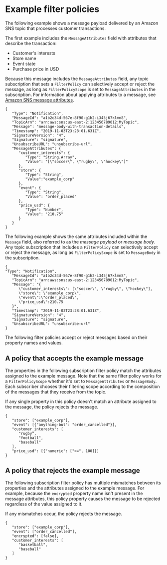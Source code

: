 # Example filter policies<a name="example-filter-policies"></a>

The following example shows a message payload delivered by an Amazon SNS topic that processes customer transactions\.

The first example includes the `MessageAttributes` field with attributes that describe the transaction:
+ Customer's interests
+ Store name
+ Event state
+ Purchase price in USD

Because this message includes the `MessageAttributes` field, any topic subscription that sets a `FilterPolicy` can selectively accept or reject the message, as long as `FilterPolicyScope` is set to `MessageAttributes` in the subscription\. For information about applying attributes to a message, see [Amazon SNS message attributes](sns-message-attributes.md)\.

```
{
   "Type": "Notification",
   "MessageId": "a1b2c34d-567e-8f90-g1h2-i345j67klmn8",
   "TopicArn": "arn:aws:sns:us-east-2:123456789012:MyTopic",
   "Message": "message-body-with-transaction-details",
   "Timestamp": "2019-11-03T23:28:01.631Z",
   "SignatureVersion": "4",
   "Signature": "signature",
   "UnsubscribeURL": "unsubscribe-url",
   "MessageAttributes": {
      "customer_interests": {
         "Type": "String.Array",
         "Value": "[\"soccer\", \"rugby\", \"hockey\"]"
      },
      "store": {
         "Type": "String",
         "Value":"example_corp"
      },
      "event": {
         "Type": "String",
         "Value": "order_placed"
      },
      "price_usd": {
         "Type": "Number", 
         "Value": "210.75"
      }
   }
}
```

The following example shows the same attributes included within the `Message` field, also referred to as the *message payload* or *message body*\. Any topic subscription that includes a `FilterPolicy` can selectively accept or reject the message, as long as `FilterPolicyScope` is set to `MessageBody` in the subscription\. 

```
{
"Type": "Notification",
   "MessageId": "a1b2c34d-567e-8f90-g1h2-i345j67klmn8",
   "TopicArn": "arn:aws:sns:us-east-2:123456789012:MyTopic",
   "Message": "{
      \"customer_interests\": [\"soccer\", \"rugby\", \"hockey\"],
      \"store\": \"example_corp\",
      \"event\":\"order_placed\",
      \"price_usd\":210.75
   }",
   "Timestamp": "2019-11-03T23:28:01.631Z",
   "SignatureVersion": "4",
   "Signature": "signature",
   "UnsubscribeURL": "unsubscribe-url"
}
```

The following filter policies accept or reject messages based on their property names and values\.

## A policy that accepts the example message<a name="policy-accepts-messages"></a>

The properties in the following subscription filter policy match the attributes assigned to the example message\. Note that the same filter policy works for a `FilterPolicyScope` whether it's set to `MessageAttributes` or `MessageBody`\. Each subscriber chooses their filtering scope according to the composition of the messages that they receive from the topic\.

If any single property in this policy doesn't match an attribute assigned to the message, the policy rejects the message\.

```
{
   "store": ["example_corp"],
   "event": [{"anything-but": "order_cancelled"}],
   "customer_interests": [
      "rugby",
      "football",
      "baseball"
   ],
   "price_usd": [{"numeric": [">=", 100]}]
}
```

## A policy that rejects the example message<a name="policy-rejects-messages"></a>

The following subscription filter policy has multiple mismatches between its properties and the attributes assigned to the example message\. For example, because the `encrypted` property name isn't present in the message attributes, this policy property causes the message to be rejected regardless of the value assigned to it\. 

If any mismatches occur, the policy rejects the message\.

```
{
   "store": ["example_corp"],
   "event": ["order_cancelled"],
   "encrypted": [false],
   "customer_interests": [
      "basketball",
      "baseball"
   ]
}
```